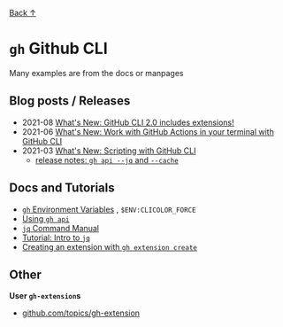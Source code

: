 [Back ↑](..)

# `gh` Github CLI

Many examples are from the docs or manpages 


## Blog posts / Releases

- 2021-08 [What's New: GitHub CLI 2.0 includes extensions!](https://github.blog/2021-08-24-github-cli-2-0-includes-extensions/)
- 2021-06 [What's New: Work with GitHub Actions in your terminal with GitHub CLI](https://github.blog/2021-04-15-work-with-github-actions-in-your-terminal-with-github-cli/)
- 2021-03 [What's New: Scripting with GitHub CLI](https://github.blog/2021-03-11-scripting-with-github-cli/)
  - [release notes: `gh api --jq` and `--cache`](https://github.com/cli/cli/releases/tag/v1.7.0)

## Docs and Tutorials

- [`gh` Environment Variables](https://cli.github.com/manual/gh_help_environment) , `$ENV:CLICOLOR_FORCE`
- [Using `gh api`](https://cli.github.com/manual/gh_api)
- [`jq` Command Manual](https://stedolan.github.io/jq/manual/v1.6/)
- [Tutorial: Intro to `jq`](https://stedolan.github.io/jq/tutorial/)
- [Creating an extension with `gh extension create`](https://docs.github.com/en/github-cli/github-cli/creating-github-cli-extensions#creating-an-extension-with-gh-extension-create)

## Other

**User `gh-extension`s**

- [github.com/topics/gh-extension](https://github.com/topics/gh-extension)


